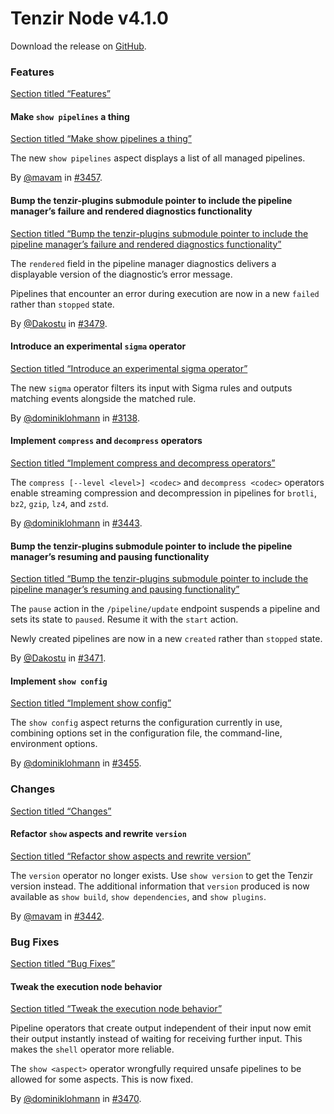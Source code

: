 # Tenzir Node v4.1.0

Download the release on [GitHub](https://github.com/tenzir/tenzir/releases/tag/v4.1.0).

### Features

[Section titled “Features”](#features)

#### Make `show pipelines` a thing

[Section titled “Make show pipelines a thing”](#make-show-pipelines-a-thing)

The new `show pipelines` aspect displays a list of all managed pipelines.

By [@mavam](https://github.com/mavam) in [#3457](https://github.com/tenzir/tenzir/pull/3457).

#### Bump the tenzir-plugins submodule pointer to include the pipeline manager’s failure and rendered diagnostics functionality

[Section titled “Bump the tenzir-plugins submodule pointer to include the pipeline manager’s failure and rendered diagnostics functionality”](#bump-the-tenzir-plugins-submodule-pointer-to-include-the-pipeline-managers-failure-and-rendered-diagnostics-functionality)

The `rendered` field in the pipeline manager diagnostics delivers a displayable version of the diagnostic’s error message.

Pipelines that encounter an error during execution are now in a new `failed` rather than `stopped` state.

By [@Dakostu](https://github.com/Dakostu) in [#3479](https://github.com/tenzir/tenzir/pull/3479).

#### Introduce an experimental `sigma` operator

[Section titled “Introduce an experimental sigma operator”](#introduce-an-experimental-sigma-operator)

The new `sigma` operator filters its input with Sigma rules and outputs matching events alongside the matched rule.

By [@dominiklohmann](https://github.com/dominiklohmann) in [#3138](https://github.com/tenzir/tenzir/pull/3138).

#### Implement `compress` and `decompress` operators

[Section titled “Implement compress and decompress operators”](#implement-compress-and-decompress-operators)

The `compress [--level <level>] <codec>` and `decompress <codec>` operators enable streaming compression and decompression in pipelines for `brotli`, `bz2`, `gzip`, `lz4`, and `zstd`.

By [@dominiklohmann](https://github.com/dominiklohmann) in [#3443](https://github.com/tenzir/tenzir/pull/3443).

#### Bump the tenzir-plugins submodule pointer to include the pipeline manager’s resuming and pausing functionality

[Section titled “Bump the tenzir-plugins submodule pointer to include the pipeline manager’s resuming and pausing functionality”](#bump-the-tenzir-plugins-submodule-pointer-to-include-the-pipeline-managers-resuming-and-pausing-functionality)

The `pause` action in the `/pipeline/update` endpoint suspends a pipeline and sets its state to `paused`. Resume it with the `start` action.

Newly created pipelines are now in a new `created` rather than `stopped` state.

By [@Dakostu](https://github.com/Dakostu) in [#3471](https://github.com/tenzir/tenzir/pull/3471).

#### Implement `show config`

[Section titled “Implement show config”](#implement-show-config)

The `show config` aspect returns the configuration currently in use, combining options set in the configuration file, the command-line, environment options.

By [@dominiklohmann](https://github.com/dominiklohmann) in [#3455](https://github.com/tenzir/tenzir/pull/3455).

### Changes

[Section titled “Changes”](#changes)

#### Refactor `show` aspects and rewrite `version`

[Section titled “Refactor show aspects and rewrite version”](#refactor-show-aspects-and-rewrite-version)

The `version` operator no longer exists. Use `show version` to get the Tenzir version instead. The additional information that `version` produced is now available as `show build`, `show dependencies`, and `show plugins`.

By [@mavam](https://github.com/mavam) in [#3442](https://github.com/tenzir/tenzir/pull/3442).

### Bug Fixes

[Section titled “Bug Fixes”](#bug-fixes)

#### Tweak the execution node behavior

[Section titled “Tweak the execution node behavior”](#tweak-the-execution-node-behavior)

Pipeline operators that create output independent of their input now emit their output instantly instead of waiting for receiving further input. This makes the `shell` operator more reliable.

The `show <aspect>` operator wrongfully required unsafe pipelines to be allowed for some aspects. This is now fixed.

By [@dominiklohmann](https://github.com/dominiklohmann) in [#3470](https://github.com/tenzir/tenzir/pull/3470).